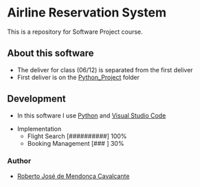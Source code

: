 # Airline Reservation System
This is a repository for Software Project course.

## About this software
- The deliver for class (06/12) is separated from the first deliver
- First deliver is on the [Python_Project](https://github.com/roberto-cavalcante/Airline_Reservation_System/tree/main/Python_Project) folder

## Development
- In this software I use [Python](https://www.python.org/) and [Visual Studio Code](https://code.visualstudio.com/)
* Implementation
    - Flight Search [##########] 100%
    - Booking Management [###       ] 30%

### Author
- [Roberto José de Mendonça Cavalcante](https://github.com/roberto-cavalcante/)